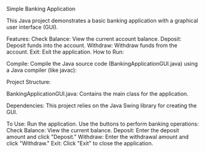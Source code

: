
Simple Banking Application

This Java project demonstrates a basic banking application with a graphical user interface (GUI).

Features:
Check Balance: View the current account balance.
Deposit: Deposit funds into the account.
Withdraw: Withdraw funds from the account.
Exit: Exit the application.
How to Run:

Compile: Compile the Java source code (BankingApplicationGUI.java) using a Java compiler (like javac):

Project Structure:

BankingApplicationGUI.java: Contains the main class for the application.

Dependencies:
This project relies on the Java Swing library for creating the GUI.

To Use:
Run the application.
Use the buttons to perform banking operations:
Check Balance: View the current balance.
Deposit: Enter the deposit amount and click "Deposit."
Withdraw: Enter the withdrawal amount and click "Withdraw."
Exit: Click "Exit" to close the application.

